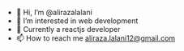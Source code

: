- 👋 Hi, I’m @alirazalalani
- 👀 I’m interested in web development
- 💞️ Currently a reactjs developer
- 📫 How to reach me aliraza.lalani12@gmail.com

<!---
alirazalalani/alirazalalani is a ✨ special ✨ repository because its `README.md` (this file) appears on your GitHub profile.
You can click the Preview link to take a look at your changes.
--->
